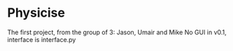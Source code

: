 # Physicise
The first project, from the group of 3: Jason, Umair and Mike
No GUI in v0.1, interface is interface.py
